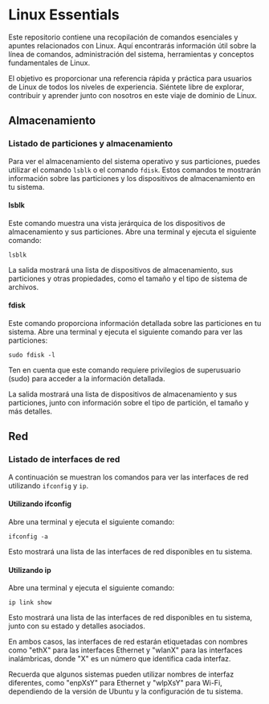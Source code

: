 # Linux Essentials

Este repositorio contiene una recopilación de comandos esenciales y apuntes relacionados con Linux. Aquí encontrarás información útil sobre la línea de comandos, administración del sistema, herramientas y conceptos fundamentales de Linux. 

El objetivo es proporcionar una referencia rápida y práctica para usuarios de Linux de todos los niveles de experiencia. Siéntete libre de explorar, contribuir y aprender junto con nosotros en este viaje de dominio de Linux.

## Almacenamiento

### Listado de particiones y almacenamiento

Para ver el almacenamiento del sistema operativo y sus particiones, puedes utilizar el comando `lsblk` o el comando `fdisk`. Estos comandos te mostrarán información sobre las particiones y los dispositivos de almacenamiento en tu sistema.

#### lsblk

Este comando muestra una vista jerárquica de los dispositivos de almacenamiento y sus particiones. Abre una terminal y ejecuta el siguiente comando:

`lsblk`

La salida mostrará una lista de dispositivos de almacenamiento, sus particiones y otras propiedades, como el tamaño y el tipo de sistema de archivos.

#### fdisk
Este comando proporciona información detallada sobre las particiones en tu sistema. Abre una terminal y ejecuta el siguiente comando para ver las particiones:

`sudo fdisk -l`

Ten en cuenta que este comando requiere privilegios de superusuario (sudo) para acceder a la información detallada.

La salida mostrará una lista de dispositivos de almacenamiento y sus particiones, junto con información sobre el tipo de partición, el tamaño y más detalles.

## Red

### Listado de interfaces de red

A continuación se muestran los comandos para ver las interfaces de red utilizando `ifconfig` y `ip`.

#### Utilizando ifconfig

Abre una terminal y ejecuta el siguiente comando:

`ifconfig -a`

Esto mostrará una lista de las interfaces de red disponibles en tu sistema.

#### Utilizando ip

Abre una terminal y ejecuta el siguiente comando:

`ip link show`

Esto mostrará una lista de las interfaces de red disponibles en tu sistema, junto con su estado y detalles asociados.

En ambos casos, las interfaces de red estarán etiquetadas con nombres como "ethX" para las interfaces Ethernet y "wlanX" para las interfaces inalámbricas, donde "X" es un número que identifica cada interfaz.

Recuerda que algunos sistemas pueden utilizar nombres de interfaz diferentes, como "enpXsY" para Ethernet y "wlpXsY" para Wi-Fi, dependiendo de la versión de Ubuntu y la configuración de tu sistema.
